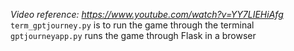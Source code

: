 *Video reference: https://www.youtube.com/watch?v=YY7LIEHiAfg*
`term_gptjourney.py` is to run the game through the terminal
`gptjourneyapp.py` runs the game through Flask in a browser
